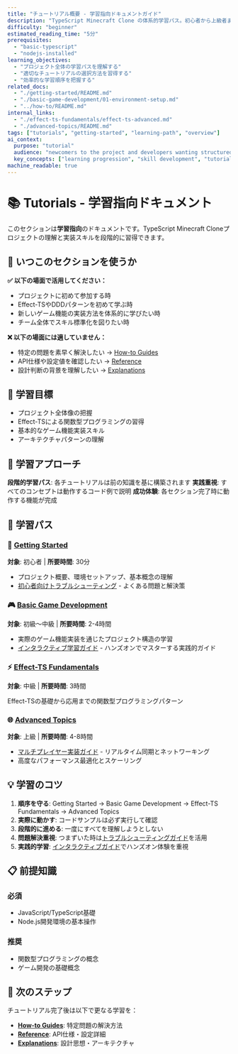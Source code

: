 ```yaml
---
title: "チュートリアル概要 - 学習指向ドキュメントガイド"
description: "TypeScript Minecraft Clone の体系的学習パス。初心者から上級者まで段階的にスキルを習得できるチュートリアル集。"
difficulty: "beginner"
estimated_reading_time: "5分"
prerequisites:
  - "basic-typescript"
  - "nodejs-installed"
learning_objectives:
  - "プロジェクト全体の学習パスを理解する"
  - "適切なチュートリアルの選択方法を習得する"
  - "効率的な学習順序を把握する"
related_docs:
  - "./getting-started/README.md"
  - "./basic-game-development/01-environment-setup.md"
  - "../how-to/README.md"
internal_links:
  - "./effect-ts-fundamentals/effect-ts-advanced.md"
  - "./advanced-topics/README.md"
tags: ["tutorials", "getting-started", "learning-path", "overview"]
ai_context:
  purpose: "tutorial"
  audience: "newcomers to the project and developers wanting structured learning"
  key_concepts: ["learning progression", "skill development", "tutorial selection"]
machine_readable: true
---
```


# 📚 Tutorials - 学習指向ドキュメント

このセクションは**学習指向**のドキュメントです。TypeScript Minecraft Cloneプロジェクトの理解と実装スキルを段階的に習得できます。

## 🤔 いつこのセクションを使うか

**✅ 以下の場面で活用してください：**
- プロジェクトに初めて参加する時
- Effect-TSやDDDパターンを初めて学ぶ時
- 新しいゲーム機能の実装方法を体系的に学びたい時
- チーム全体でスキル標準化を図りたい時

**❌ 以下の場面には適していません：**
- 特定の問題を素早く解決したい → [How-to Guides](../how-to/)
- API仕様や設定値を確認したい → [Reference](../reference/)
- 設計判断の背景を理解したい → [Explanations](../explanations/)

## 🎯 学習目標

- プロジェクト全体像の把握
- Effect-TSによる関数型プログラミングの習得
- 基本的なゲーム機能実装スキル
- アーキテクチャパターンの理解

## 🚀 学習アプローチ

**段階的学習パス**: 各チュートリアルは前の知識を基に構築されます
**実践重視**: すべてのコンセプトは動作するコード例で説明
**成功体験**: 各セクション完了時に動作する機能が完成

## 📖 学習パス

### 🚀 [Getting Started](./getting-started/)
**対象**: 初心者 | **所要時間**: 30分

- プロジェクト概要、環境セットアップ、基本概念の理解
- [初心者向けトラブルシューティング](./getting-started/02-common-issues-and-solutions.md) - よくある問題と解決策

### 🎮 [Basic Game Development](./basic-game-development/)
**対象**: 初級〜中級 | **所要時間**: 2-4時間

- 実際のゲーム機能実装を通じたプロジェクト構造の学習
- [インタラクティブ学習ガイド](./basic-game-development/interactive-learning-guide.md) - ハンズオンでマスターする実践的ガイド

### ⚡ [Effect-TS Fundamentals](./effect-ts-fundamentals/)
**対象**: 中級 | **所要時間**: 3時間

Effect-TSの基礎から応用までの関数型プログラミングパターン

### 🌐 [Advanced Topics](./advanced-topics/)
**対象**: 上級 | **所要時間**: 4-8時間

- [マルチプレイヤー実装ガイド](./advanced-topics/multiplayer-implementation-guide.md) - リアルタイム同期とネットワーキング
- 高度なパフォーマンス最適化とスケーリング

## 💡 学習のコツ

1. **順序を守る**: Getting Started → Basic Game Development → Effect-TS Fundamentals → Advanced Topics
2. **実際に動かす**: コードサンプルは必ず実行して確認
3. **段階的に進める**: 一度にすべてを理解しようとしない
4. **問題解決重視**: つまずいた時は[トラブルシューティングガイド](./getting-started/02-common-issues-and-solutions.md)を活用
5. **実践的学習**: [インタラクティブガイド](./basic-game-development/interactive-learning-guide.md)でハンズオン体験を重視

## 📋 前提知識

### 必須
- JavaScript/TypeScript基礎
- Node.js開発環境の基本操作

### 推奨
- 関数型プログラミングの概念
- ゲーム開発の基礎概念

## 🔗 次のステップ

チュートリアル完了後は以下で更なる学習を：

- **[How-to Guides](../how-to/)**: 特定問題の解決方法
- **[Reference](../reference/)**: API仕様・設定詳細
- **[Explanations](../explanations/)**: 設計思想・アーキテクチャ